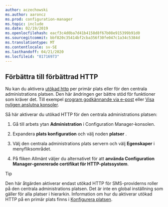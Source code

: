 ```yaml
---
author: aczechowski
ms.author: aaroncz
ms.prod: configuration-manager
ms.topic: include
ms.date: 02/19/2019
ms.openlocfilehash: eacf3c4d0ba7d41b4158d8f67b08e915399b91d0
ms.sourcegitcommit: bbf820c35414bf2cba356f30fe047c1a34c5384d
ms.translationtype: MT
ms.contentlocale: sv-SE
ms.lasthandoff: 04/21/2020
ms.locfileid: "81716973"
---
```

## <a name="improvement-to-enhanced-http"></a><a name="bkmk_ehttp"></a>Förbättra till förbättrad HTTP
<!--3798957-->

Nu kan du aktivera [utökad http](../../../../plan-design/hierarchy/enhanced-http.md) per primär plats eller för den centrala administrations platsen. Den här ändringen ger bättre stöd för funktioner som kräver det. Till exempel [program godkännande via e-post](../../../../../apps/deploy-use/app-approval.md#bkmk_email-approve) eller [Visa nyligen anslutna konsoler](../../technical-preview-1901.md#bkmk_console).

Så här aktiverar du utökad HTTP för den centrala administrations platsen:

1. Gå till arbets ytan **Administration** i Configuration Manager-konsolen.  

2. Expandera **plats konfiguration** och välj noden **platser** .  

3. Välj den centrala administrations plats servern och välj **Egenskaper** i menyfliksområdet.  

4. På fliken Allmänt väljer du alternativet för att **använda Configuration Manager-genererade certifikat för HTTP-platssystem**.  

> [!Tip]  
> Den här åtgärden aktiverar endast utökad HTTP för SMS-providerns roller på den centrala administrations platsen. Det är inte en global inställning som gäller för alla platser i hierarkin. Information om hur du aktiverar utökad HTTP på en primär plats finns i [Konfigurera platsen](../../../../plan-design/hierarchy/enhanced-http.md#configure-the-site).  


